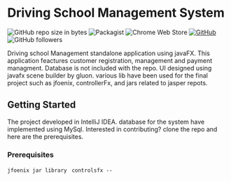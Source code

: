 # Driving School Management System
![GitHub repo size in bytes](https://img.shields.io/github/repo-size/badges/shields.svg)
![Packagist](https://img.shields.io/packagist/l/doctrine/orm.svg)
![Chrome Web Store](https://img.shields.io/chrome-web-store/rating/ogffaloegjglncjfehdfplabnoondfjo.svg)
[![GitHub](https://img.shields.io/github/forks/hiranthaPeiris/DrivingSchool.svg?style=flat-square)](https://github.com/hiranthaPeirs/DrivingSchool/network)
![GitHub followers](https://img.shields.io/github/followers/espadrine.svg?label=Follow&style=social)

Driving school Management standalone application using javaFX. This application feactures customer registration, management and payment managment.
Database is not included with the repo. UI designed using javafx scene builder by gluon. various lib have been used for the final project such as jfoenix, controllerFx, and jars related to jasper repots.

## Getting Started
The project developed in IntelliJ IDEA. database for the system have implemented using MySql. Interested in contributing? clone the repo and here are the prerequisites.

### Prerequisites
``
jfoenix jar library 
``
``
controlsfx --
``
